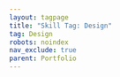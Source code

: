```yaml
---
layout: tagpage
title: "Skill Tag: Design"
tag: Design
robots: noindex
nav_exclude: true
parent: Portfolio
---
```

